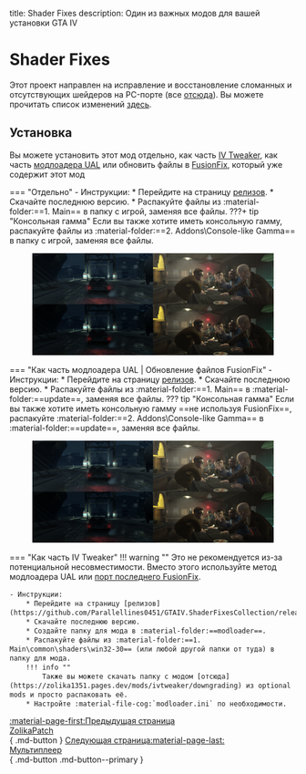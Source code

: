 title: Shader Fixes
description: Один из важных модов для вашей установки GTA IV

# Shader Fixes

Этот проект направлен на исправление и восстановление сломанных и отсутствующих шейдеров на PC-порте (все [отсюда](https://uk.libertycity.net/gta-4/articles/4346-gta-iv-complete-edition-xbox-protiv-pc.html)). Вы можете прочитать список изменений [здесь](https://github.com/Parallellines0451/GTAIV.ShaderFixesCollection/blob/main/README.md#feature-list).

## Установка
Вы можете установить этот мод отдельно, как часть [IV Tweaker](../../modloading/#iv-tweaker), как часть [модлоадера UAL](../../modloading/#ultimate-asi-loader) или обновить файлы в [FusionFix](fusionfix.md), который уже содержит этот мод

=== "Отдельно"
    - Инструкции:
        * Перейдите на страницу [релизов](https://github.com/Parallellines0451/GTAIV.ShaderFixesCollection/releases).
        * Скачайте последнюю версию.
        * Распакуйте файлы из :material-folder:==1. Main== в папку с игрой, заменяя все файлы.
        ???+ tip "Консольная гамма"
            Если вы также хотите иметь консольную гамму, распакуйте файлы из :material-folder:==2. Addons\Console-like Gamma== в папку с игрой, заменяя все файлы.
            <figure markdown>
                ![Image title](assets/console-gamma.png)
                <figcaption></figcaption>
            </figure>

=== "Как часть модлоадера UAL | Обновление файлов FusionFix"
    - Инструкции:
        * Перейдите на страницу [релизов](https://github.com/Parallellines0451/GTAIV.ShaderFixesCollection/releases).
        * Скачайте последнюю версию.
        * Распакуйте файлы из :material-folder:==1. Main== в :material-folder:==update==, заменяя все файлы.
        ??? tip "Консольная гамма"
            Если вы также хотите иметь консольную гамму ==не используя FusionFix==, распакуйте :material-folder:==2. Addons\Console-like Gamma== в :material-folder:==update==, заменяя все файлы.
            <figure markdown>
                ![Image title](assets/console-gamma.png)
                <figcaption></figcaption>
            </figure>

=== "Как часть IV Tweaker"
    !!! warning ""
        Это не рекомендуется из-за потенциальной несовместимости. Вместо этого используйте метод модлоадера UAL или [порт последнего FusionFix](fusionfix.md).

    - Инструкции:
        * Перейдите на страницу [релизов](https://github.com/Parallellines0451/GTAIV.ShaderFixesCollection/releases).
        * Скачайте последнюю версию.
        * Создайте папку для мода в :material-folder:==modloader==.
        * Распакуйте файлы из :material-folder:==1. Main\common\shaders\win32-30== (или любой другой папки от туда) в папку для мода.
        !!! info ""
            Также вы можете скачать папку с модом [отсюда](https://zolika1351.pages.dev/mods/ivtweaker/downgrading) из optional mods и просто распаковать её.
        * Настройте :material-file-cog:`modloader.ini` по необходимости.

[:material-page-first:Предыдущая страница <br>ZolikaPatch</br>](fusionfix.md){ .md-button } [Следующая страница:material-page-last: <br>Мультиплеер</br>](../../multiplayer){ .md-button .md-button--primary }